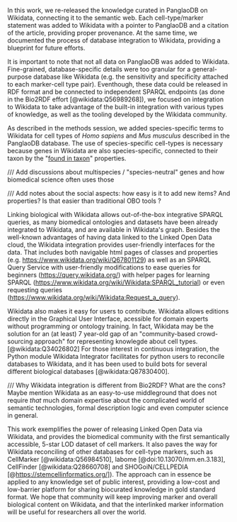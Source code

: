 
In this work, we re-released the knowledge curated in PanglaoDB on Wikidata, connecting it to the semantic web. 
Each cell-type/marker statement was added to Wikidata with a pointer to PanglaoDB and a citation of the article, providing proper provenance. 
At the same time, we documented the process of database integration to Wikidata, providing a blueprint for future efforts. 

It is important to note that not all data on PanglaoDB was added to Wikidata. 
Fine-grained, database-specific details were too granular for a general-purpose database like Wikidata (e.g. the sensitivity and specificity attached to each marker-cell type pair). 
Eventhough, these data could be released in RDF format and be connected to independent SPARQL endpoints (as done in the Bio2RDF effort [@wikidata:Q56989268]), we focused on integration to Wikidata to take advantage of the built-in integration with various types of knowledge, as well as the tooling developed by the Wikidata community.  

As described in the methods session, we added species-specific terms to Wikidata for cell types of _Homo sapiens_ and _Mus musculus_ described in the PanglaoDB database. 
The use of species-specific cell-types is necessary because genes in Wikidata are also species-specific, connected to their taxon by the "[found in taxon](http://www.wikidata.org/entity/P703)" properties.

/// Add discussions about multispecies / "species-neutral" genes and how biomedical science often uses those


/// Add notes about the social aspects: how easy is it to add new items? And properties? Is that easier than traditional OBO tools ? 

Linking biological with Wikidata allows out-of-the-box integrative SPARQL queries, as many biomedical ontologies and datasets have been already integrated to Wikidata, and are available in Wikidata's graph. 
Besides the well-known advantages of having data linked to the Linked Open Data cloud, the Wikidata integration provides user-friendly interfaces for the data. 
That includes both navigable html pages of classes and properties (e.g. <https://www.wikidata.org/wiki/Q67801129>) as well as an SPARQL Query Service with user-friendly modifications to ease queries for beginners (<https://query.wikidata.org/>) with helper pages for learning SPARQL (<https://www.wikidata.org/wiki/Wikidata:SPARQL_tutorial>) or even requesting queries (<https://www.wikidata.org/wiki/Wikidata:Request_a_query>).   


Wikidata also makes it easy for users to contribute. 
Wikidata allows editions directly in the Graphical User Interface, acessible for domain experts without programming or ontology training. 
In fact,  Wikidata may be the solution for an (at least) 7 year-old gap of an "community-based crowd-sourcing approach" for representing knowlegde about cell types. [@wikidata:Q34026802]
For those interest in continuous integration, the Python module Wikidata Integrator facilitates for python users to reconcile databases to Wikidata, and it has been used to build bots for several different biological databases [@wikidata:Q87830400].


/// Why Wikidata integration is different from Bio2RDF? What are the cons? Maybe mention Wikidata as an easy-to-use middleground that does not require _that_ much domain expertise about the complicated world of semantic technologies, formal description logic and even computer science in general. 


This work exemplifies the power of releasing Linked Open Data via Wikidata, and provides the biomedical community with the first semantically accessible, 5-star LOD dataset of cell markers. It also paves the way for Wikidata reconciling of other databases for cell-type markers, such as CellMarker [@wikidata:Q56984510], labome [@doi:10.13070/mm.en.3.183], CellFinder [@wikidata:Q28660708] and SHOGoiN/CELLPEDIA [@https://stemcellinformatics.org/]). 
The approach can in essence be applied to any knowledge set of public interest, providing a low-cost and low-barrier platform for sharing biocurated knowledge in gold standard format. 
We hope that community will keep improving marker and overall biological content on Wikidata, and that the interlinked marker information will be useful for researchers all over the world.  